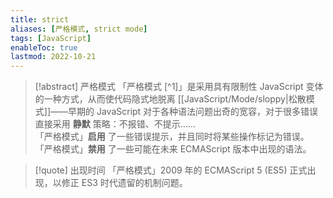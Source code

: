 ```yaml
---
title: strict
aliases: [严格模式, strict mode]
tags: [JavaScript]
enableToc: true
lastmod: 2022-10-21
---
```


> [!abstract] 严格模式
>「严格模式 [^1]」是采用具有限制性 JavaScript 变体的一种方式，从而使代码隐式地脱离 [[JavaScript/Mode/sloppy|松散模式]]——早期的 JavaScript 对于各种语法问题出奇的宽容，对于很多错误直接采用 **静默** 策略：不报错、不提示……
> <br>
>「严格模式」**启用** 了一些错误提示，并且同时将某些操作标记为错误。
>「严格模式」**禁用** 了一些可能在未来 ECMAScript 版本中出现的语法。

> [!quote] 出现时间
>「严格模式」2009 年的 ECMAScript 5 (ES5) 正式出现，以修正 ES3 时代遗留的机制问题。
